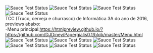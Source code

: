 ![Sauce Test Status](https://media.giphy.com/media/dVTnzQa3xUlKo/giphy.gif)
![Sauce Test Status](https://media.giphy.com/media/dVTnzQa3xUlKo/giphy.gif)
![Sauce Test Status](https://media.giphy.com/media/dVTnzQa3xUlKo/giphy.gif)
![Sauce Test Status](https://media.giphy.com/media/dVTnzQa3xUlKo/giphy.gif)
<br /> TCC (Truco, cerveja e churrasco) de Informática 3A do ano de 2016, previews abaixo:<br /> 
	-Menu principal:https://htmlpreview.github.io/?https://github.com/DJDiney/Papergialis0.1/blob/master/Menu.html
![Sauce Test Status](http://i.imgur.com/UI2i3YY.gif)
![Sauce Test Status](http://i.imgur.com/UI2i3YY.gif)
![Sauce Test Status](http://i.imgur.com/UI2i3YY.gif)
![Sauce Test Status](http://i.imgur.com/UI2i3YY.gif)
![Sauce Test Status](http://i.imgur.com/UI2i3YY.gif)
![Sauce Test Status](http://i.imgur.com/UI2i3YY.gif)

